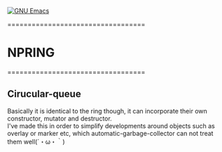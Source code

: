 [![GNU Emacs](https://img.shields.io/badge/Emacs-%237F5AB6.svg?&style=for-the-badge&logo=gnu-emacs&logoColor=white)](https://www.gnu.org/software/emacs/)

==================================

# NPRING

==================================


## Cirucular-queue
Basically it is identical to the ring though, it can incorporate their own constructor, mutator and destructor.  
I've made this in order to simplify developments around objects such as overlay or marker etc, which automatic-garbage-collector can not treat them well(´・ω・｀)
